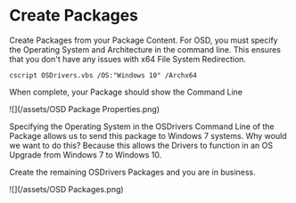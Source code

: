 # Create Packages

Create Packages from your Package Content.  For OSD, you must specify the Operating System and Architecture in the command line.  This ensures that you don't have any issues with x64 File System Redirection.

```
cscript OSDrivers.vbs /OS:"Windows 10" /Archx64
```

When complete, your Package should show the Command Line

![](/assets/OSD Package Properties.png)

Specifying the Operating System in the OSDrivers Command Line of the Package allows us to send this package to Windows 7 systems.  Why would we want to do this?  Because this allows the Drivers to function in an OS Upgrade from Windows 7 to Windows 10.

Create the remaining OSDrivers Packages and you are in business.

![](/assets/OSD Packages.png)







